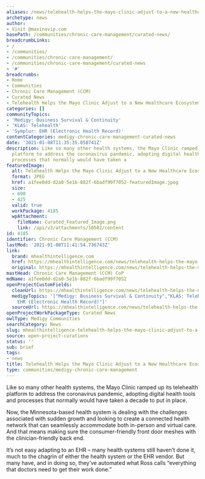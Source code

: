 ```yaml
---
aliases: /news/telehealth-helps-the-mayo-clinic-adjust-to-a-new-healthcare-ecosystem
archetype: news
author:
- Vinit @maxinovip.com
basePath: /communities/chronic-care-management/curated-news/
breadcrumbLinks:
- /
- /communities/
- /communities/chronic-care-management/
- /communities/chronic-care-management/curated-news
- '#'
breadcrumbs:
- Home
- Communities
- Chronic Care Management (CCM)
- Curated News
- Telehealth Helps the Mayo Clinic Adjust to a New Healthcare Ecosystem
categories: []
communityTopics:
- 'Medigy: Business Survival & Continuity'
- 'KLAS: Telehealth'
- 'Symplur: EHR (Electronic Health Record)'
contentCategories: medigy-chronic-care-management-curated-news
date: '2021-01-08T11:35:35.058741Z'
description: Like so many other health systems, the Mayo Clinic ramped up its telehealth
  platform to address the coronavirus pandemic, adopting digital health tools and
  processes that normally would have taken a
featuredImage:
  alt: Telehealth Helps the Mayo Clinic Adjust to a New Healthcare Ecosystem
  format: JPEG
  href: a1fee0dd-d2a0-5e1b-882f-6badf99f7052-featuredImage.jpeg
  size:
  - 690
  - 425
  valid: true
  workPackage: 4185
  wpAttachment:
    fileName: Curated_Featured_Image.png
    link: /api/v3/attachments/10502/content
id: 4185
identifier: Chronic Care Management (CCM)
lastMod: '2021-01-08T11:41:54.736743Z'
link:
  brand: mhealthintelligence.com
  href: https://mhealthintelligence.com/news/telehealth-helps-the-mayo-clinic-adjust-to-a-new-healthcare-ecosystem
  original: https://mhealthintelligence.com/news/telehealth-helps-the-mayo-clinic-adjust-to-a-new-healthcare-ecosystem
mastHead: Chronic Care Management (CCM) CoP
mdName: a1fee0dd-d2a0-5e1b-882f-6badf99f7052
openProjectCustomFields:
  cleanUrl: https://mhealthintelligence.com/news/telehealth-helps-the-mayo-clinic-adjust-to-a-new-healthcare-ecosystem
  medigyTopics: '["Medigy: Business Survival & Continuity","KLAS: Telehealth","Symplur:
    EHR (Electronic Health Record)"]'
  sourceUrl: https://mhealthintelligence.com/news/telehealth-helps-the-mayo-clinic-adjust-to-a-new-healthcare-ecosystem
openProjectWorkPackageType: Curated News
owlType: Medigy Communities
searchCategory: News
slug: mhealthintelligence-telehealth-helps-the-mayo-clinic-adjust-to-a-new-healthcare-ecosystem
source: open-project-curations
status: ''
sub: brief
tags:
- news
title: Telehealth Helps the Mayo Clinic Adjust to a New Healthcare Ecosystem
type: communities/medigy-chronic-care-management
---
```


<p>Like so many other health systems, the Mayo Clinic ramped up its telehealth platform to address the coronavirus pandemic, adopting digital health tools and processes that normally would have taken a decade to put in place.</p><p>Now, the Minnesota-based health system is dealing with the challenges associated with sudden growth and looking to create a connected health network that can seamlessly accommodate both in-person and virtual care. And that means making sure the consumer-friendly front door meshes with the clinician-friendly back end.</p><p>It’s not easy adapting to an EHR – many health systems still haven’t done it, much to the chagrin of either the health system or the EHR vendor. But many have, and in doing so, they’ve automated what Ross calls “everything that doctors need to get their work done.”</p>